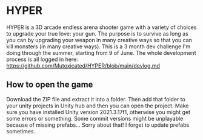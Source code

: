 # HYPER

HYPER is a 3D arcade endless arena shooter game with a variety of choices to upgrade your true love: your gun. The purpose is to survive as long as you can by upgrading your weapon in many creative ways so that you can kill monsters (in many creative ways). This is a 3 month dev challenge I'm doing through the summer, starting from 9 of June. The whole development process is all logged in here: https://github.com/Mutoxicated/HYPER/blob/main/devlog.md

## How to open the game

Download the ZIP file and extract it into a folder. Then add that folder to your unity projects in Unity hub and then you can open the project. Make sure you have installed Unity version 2021.3.17f1, otherwise you might get some errors or something. Some commit versions might be unplayable because of missing prefabs... Sorry about that! I forget to update prefabs sometimes.
